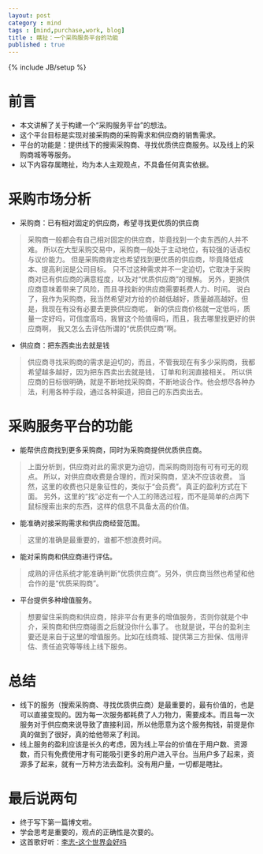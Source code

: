 ```yaml
---
layout: post
category : mind
tags : [mind,purchase,work, blog]
title : 瞎扯：一个采购服务平台的功能
published : true
---
```

{% include JB/setup %}



# 前言
- 本文讲解了关于构建一个“采购服务平台”的想法。
- 这个平台目标是实现对接采购商的采购需求和供应商的销售需求。
- 平台的功能是：提供线下的搜索采购商、寻找优质供应商服务。以及线上的采购商城等等服务。
- 以下内容存属瞎扯，均为本人主观观点，不具备任何真实依据。

# 采购市场分析

- 采购商：已有相对固定的供应商，希望寻找更优质的供应商

> 采购商一般都会有自己相对固定的供应商，毕竟找到一个卖东西的人并不难。
所以在大型采购交易中，采购商一般处于主动地位，有较强的话语权与议价能力。
但是采购商肯定也希望找到更优质的供应商，毕竟降低成本、提高利润是公司目标。
只不过这种需求并不一定迫切，它取决于采购商对已有供应商的满意程度，以及对“优质供应商”的理解。
另外，更换供应商意味着带来了风险，而且寻找新的供应商需要耗费人力、时间。
说白了，我作为采购商，我当然希望对方给的价越低越好，质量越高越好。但是，我现在有没有必要去更换供应商呢，
新的供应商价格就一定低吗，质量一定好吗，可信度高吗，我冒这个险值得吗，而且，我去哪里找更好的供应商啊，
我又怎么去评估所谓的“优质供应商”啊。

- 供应商：把东西卖出去就是钱

> 供应商寻找采购商的需求是迫切的，而且，不管我现在有多少采购商，我都希望越多越好，因为把东西卖出去就是钱，
订单和利润直接相关。
所以供应商的目标很明确，就是不断地找采购商，不断地谈合作。他会想尽各种办法，利用各种手段，通过各种渠道，把自己的东西卖出去。


# 采购服务平台的功能

- 能帮供应商找到更多采购商，同时为采购商提供优质供应商。

> 上面分析到，供应商对此的需求更为迫切，而采购商则抱有可有可无的观点。
所以，对供应商收费是合理的，而对采购商，坚决不应该收费。
当然，这里的收费也只是象征性的，类似于“会员费”。真正的盈利方式在下面。
另外，这里的“找”必定有一个人工的筛选过程，而不是简单的点两下鼠标搜索出来的东西，这样的信息不具备太高的价值。

- 能准确对接采购需求和供应商经营范围。

> 这里的准确是最重要的，谁都不想浪费时间。

- 能对采购商和供应商进行评估。

> 成熟的评估系统才能准确判断“优质供应商”。另外，供应商当然也希望和他合作的是“优质采购商”。

- 平台提供多种增值服务。

> 想要留住采购商和供应商，除非平台有更多的增值服务，否则你就是个中介，采购商和供应商碰面之后就没你什么事了。
也就是说，平台的盈利主要还是来自于这里的增值服务。比如在线商城、提供第三方担保、信用评估、责任追究等等线上线下服务。


# 总结

- 线下的服务（搜索采购商、寻找优质供应商）是最重要的，最有价值的，也是可以直接变现的。因为每一次服务都耗费了人力物力，需要成本。而且每一次服务对于供应商来说导致了直接利润，所以他愿意为这个服务掏钱，前提是你真的做到了很好，真的给他带来了利润。
- 线上服务的盈利应该是长久的考虑，因为线上平台的价值在于用户数、资源数，而只有免费使用才有可能吸引更多的用户进入平台。当用户多了起来，资源多了起来，就有一万种方法去盈利。没有用户量，一切都是瞎扯。


# 最后说两句

- 终于写下第一篇博文啦。
- 学会思考是重要的，观点的正确性是次要的。
- 这首歌好听：[李志-这个世界会好吗](http://music.163.com/#/song?id=30967310)
